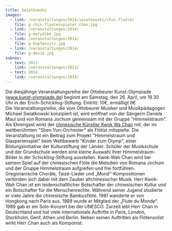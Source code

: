 ```yaml
---
title: Swiatkowski
images:
  - link: /veranstaltungen/2014/swiatkowski/chin.floete/
    file: g-chin.floetenspieler.chan.jpg
  - link: /veranstaltungen/2014/
    file: g-eurydike.jpg
  - link: /veranstaltungen/2014/
    file: g-hopfenzitz.jpg
  - link: /veranstaltungen/2014/
    file: g-david.jpg
subnav:
  - text: 2013
    link: /veranstaltungen/2013/
  - text: 2014
    link: /veranstaltungen/2014/
---
```

 Die diesjährige Veranstaltungsreihe der Ottobeurer Kunst-Olympiade (www.kunst-olympiade.de) beginnt am Samstag, den 26. April, um 19.30  Uhr in der Erich-Schickling-Stiftung. 
Eintritt: 10€, ermäßigt 8€  
Die Veranstaltungsreihe, die vom Ottobeurer Musiker und Musikpädagogen Michael Swiatkowski  konzipiert ist, wird eröffnet von der Sängerin Daniela Maul und von Romana Jochum gemeinsam mit der Gruppe "Himmelstraum". Als Ehrengast wirkt der [chinesische Künstler Kwok Wa Chan](/veranstaltungen/2014/swiatkowski/chin.floete/) mit, der im weltberühmten "Shen Yun-Orchester"  als Flötist mitspielte. Die Veranstaltung ist ein Beitrag zum Projekt "Himmelstraum und Glasperlenspiel" beim Wettbewerb "Kinder zum Olymp", einer Bildungsinitiative der Kulturstiftung der Länder.  Schüler der Musikschule und der Grundschule werden eine kleine Auswahl ihrer Himmelstraum-Bilder in der Schickling-Stiftung ausstellen.
Kwok-Wah Chan wird bei seinem Spiel auf der chinesischen Flöte die Melodien von Romana Jochum und der Gruppe Himmelstraum aufgreifen und frei fortführen. Gregorianische Choräle, Taizé-Lieder und „Mond“-Kompositionen  verbinden sich dabei mit dem Zauber altchinesischer Musik.
Herr Kwok-Wah Chan ist ein leidenschaftlicher Botschafter der chinesischen Kultur und ein Botschafter für die Menschenrechte.
Während seiner Jugend studierte er viele Jahre die chinesische Bambusflöte.
1981 wanderte er von Hongkong nach Paris aus. 1989 wurde er Mitglied der „Flute du Monde“. 1989 gab er ein Solo-Konzert bei der UNESCO. Zurzeit lebt Herr Chan in Deutschland und hat viele internationale Auftritte in Paris, London, Stockholm, Genf, Athen und Berlin. Neben seinen Auftritten als Flötensolist wirkt Herr Chan  auch als Komponist. 
